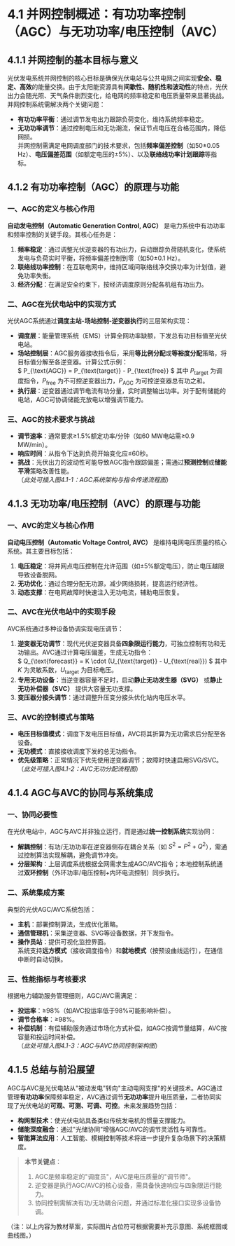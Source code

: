 # 4.1 并网控制概述：有功功率控制（AGC）与无功功率/电压控制（AVC）

## 4.1.1 并网控制的基本目标与意义

光伏发电系统并网控制的核心目标是确保光伏电站与公共电网之间实现**安全、稳定、高效**的能量交换。由于太阳能资源具有**间歇性、随机性和波动性**的特点，光伏出力会随光照、天气条件剧烈变化，给电网的频率稳定和电压质量带来显著挑战。并网控制系统需解决两个关键问题：  

- **有功功率平衡**：通过调节发电出力跟踪负荷变化，维持系统频率稳定。  
- **无功功率调节**：通过控制电压和无功潮流，保证节点电压在合格范围内，降低网损。  
并网控制需满足电网调度部门的技术要求，包括**频率偏差控制**（如50±0.05 Hz）、**电压偏差范围**（如额定电压的±5%）、以及**联络线功率计划跟踪**等指标。

## 4.1.2 有功功率控制（AGC）的原理与功能

### 一、AGC的定义与核心作用

**自动发电控制（Automatic Generation Control, AGC）** 是电力系统中有功功率和频率控制的关键手段。其核心任务是：  

1. **频率稳定**：通过调整光伏逆变器的有功出力，自动跟踪负荷随机变化，使系统发电与负荷实时平衡，将频率偏差控制到零（如50±0.1 Hz）。  
2. **联络线功率控制**：在互联电网中，维持区域间联络线净交换功率为计划值，避免功率失衡。  
3. **经济分配**：在满足安全约束下，按经济调度原则分配各机组有功出力。

### 二、AGC在光伏电站中的实现方式

光伏AGC系统通过**调度主站-场站控制-逆变器执行**的三层架构实现：  

- **调度层**：能量管理系统（EMS）计算全网功率缺额，下发总有功目标值至光伏电站。  
- **场站控制层**：AGC服务器接收指令后，采用**等比例分配**或**等裕度分配**策略，将目标值分解至各逆变器。计算公式示例：  
  $
  P_{\text{AGC}} = P_{\text{target}} - P_{\text{free}}
  $
  其中 $P_{\text{target}}$ 为调度指令，$P_{\text{free}}$ 为不可控逆变器出力，$P_{\text{AGC}}$ 为可控逆变器总有功之和。  
- **执行层**：逆变器通过调节电流有功分量，实时调整输出功率。对于配有储能的电站，AGC可协调储能充放电以增强调节能力。

### 三、AGC的技术要求与挑战

- **调节速率**：通常要求≥1.5%额定功率/分钟（如60 MW电站需≥0.9 MW/min）。  
- **响应时间**：从指令下达到负荷开始变化应≤60秒。  
- **挑战**：光伏出力的波动性可能导致AGC指令跟踪偏差；需通过**预测控制**或**储能平滑**策略改善性能。  
（*此处可插入图4.1-1：AGC系统架构与指令传递流程图*）

## 4.1.3 无功功率/电压控制（AVC）的原理与功能

### 一、AVC的定义与核心作用

**自动电压控制（Automatic Voltage Control, AVC）** 是维持电网电压质量的核心系统。其主要目标包括：  

1. **电压稳定**：将并网点电压控制在允许范围（如±5%额定电压），防止电压越限导致设备脱网。  
2. **无功优化**：通过合理分配无功源，减少网络损耗，提高运行经济性。  
3. **动态支撑**：在电网故障时快速注入无功电流，辅助电压恢复。

### 二、AVC在光伏电站中的实现手段

AVC系统通过多种设备协调实现电压调节：  

1. **逆变器无功调节**：现代光伏逆变器具备**四象限运行能力**，可独立控制有功和无功输出。AVC通过计算电压偏差，生成无功指令：  
   $
   Q_{\text{forecast}} = K \cdot (U_{\text{target}} - U_{\text{real}})
   $
   其中 $K$ 为灵敏系数，$U_{\text{target}}$ 为目标电压。  
2. **专用无功设备**：当逆变器容量不足时，启动**静止无功发生器（SVG）** 或**静止无功补偿器（SVC）** 提供大容量无功支撑。  
3. **变压器分接头调节**：通过调整升压变分接头优化站内电压水平。

### 三、AVC的控制模式与策略

- **电压目标值模式**：调度下发电压目标值，AVC将其折算为无功需求后分配至各设备。  
- **无功模式**：直接接收调度下发的总无功指令。  
- **优先级策略**：正常情况下优先使用逆变器调节；故障时快速启用SVG/SVC。  
（*此处可插入图4.1-2：AVC无功分配流程图*）

## 4.1.4 AGC与AVC的协同与系统集成

### 一、协同必要性

在光伏电站中，AGC与AVC并非独立运行，而是通过**统一控制系统**实现协同：  

- **解耦控制**：有功/无功功率在逆变器侧存在耦合关系（如 $S^2 = P^2 + Q^2$），需通过控制算法实现解耦，避免调节冲突。  
- **分层架构**：上层调度系统根据全网需求生成AGC/AVC指令；本地控制系统通过**双环控制**（外环功率/电压控制+内环电流控制）同步执行。

### 二、系统集成方案

典型的光伏AGC/AVC系统包括：  

- **主机**：部署控制算法，生成优化策略。  
- **通信管理机**：采集逆变器、SVG等设备数据，并下发指令。  
- **操作员站**：提供可视化监控界面。  
系统支持**远方模式**（接收调度指令）和**就地模式**（按预设曲线运行），在通信中断时自动切换。

### 三、性能指标与考核要求

根据电力辅助服务管理细则，AGC/AVC需满足：  

- **投运率**：≥98%（如AVC投运率低于98%可能影响补偿）。  
- **调节合格率**：≥98%。  
- **补偿机制**：有偿辅助服务通过市场化方式补偿，如AGC按调节量结算，AVC按容量和投运时间补偿。  
（*此处可插入图4.1-3：AGC与AVC协同控制架构图*）

## 4.1.5 总结与前沿展望

AGC与AVC是光伏电站从"被动发电"转向"主动电网支撑"的关键技术。AGC通过管理**有功功率**保障频率稳定，AVC通过调节**无功功率**提升电压质量，二者协同实现了光伏电站的**可观、可测、可调、可控**。未来发展趋势包括：  

- **构网型技术**：使光伏电站具备类似传统发电机的惯量支撑能力。  
- **储能深度融合**：通过"光储协同"增强AGC/AVC的调节灵活性与可靠性。  
- **智能算法应用**：人工智能、模糊控制等技术将进一步提升复杂场景下的决策精度。

> **本节关键点**：  
>
> 1. AGC是频率稳定的"调度员"，AVC是电压质量的"调节师"。  
> 2. 逆变器是执行AGC/AVC的核心设备，需具备快速响应与四象限运行能力。  
> 3. 协同控制需解决有功/无功耦合问题，并通过标准化接口实现多设备协调。  

（注：以上内容为教材草案，实际图片占位符可根据需要补充示意图、系统框图或曲线图。）